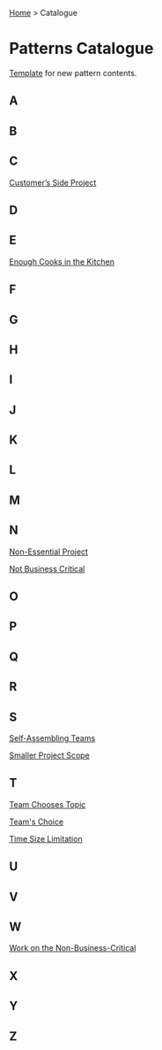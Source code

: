 [Home](README.md) > Catalogue
# Patterns Catalogue

[Template](catalogue/template.md) for new pattern contents.


## A

## B

## C
[Customer’s Side Project](catalogue/Non-Essential_Project.md)

## D

## E
[Enough Cooks in the Kitchen](catalogue/Team_Size_Limitation.md)

## F

## G

## H

## I

## J

## K

## L

## M

## N
[Non-Essential Project](catalogue/Non-Essential_Project.md)

[Not Business Critical](catalogue/Non-Essential_Project.md)

## O

## P

## Q

## R

## S
[Self-Assembling Teams](catalogue/Self-Assembling_Teams.md)

[Smaller Project Scope](catalogue/Smaller_Project_Scope.md)

## T
[Team Chooses Topic](catalogue/Teams_Choice.md)

[Team's Choice](catalogue/Teams_Choice.md)

[Time Size Limitation](catalogue/Team_Size_Limitation.md)

## U

## V

## W
[Work on the Non-Business-Critical](catalogue/Non-Essential_Project.md)

## X

## Y

## Z
